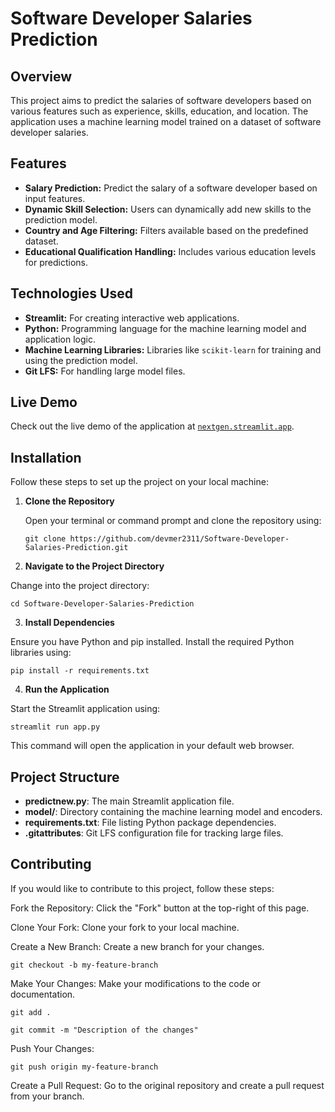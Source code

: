 # Software Developer Salaries Prediction

## Overview

This project aims to predict the salaries of software developers based on various features such as experience, skills, education, and location. The application uses a machine learning model trained on a dataset of software developer salaries.

## Features

- **Salary Prediction:** Predict the salary of a software developer based on input features.
- **Dynamic Skill Selection:** Users can dynamically add new skills to the prediction model.
- **Country and Age Filtering:** Filters available based on the predefined dataset.
- **Educational Qualification Handling:** Includes various education levels for predictions.

## Technologies Used

- **Streamlit:** For creating interactive web applications.
- **Python:** Programming language for the machine learning model and application logic.
- **Machine Learning Libraries:** Libraries like `scikit-learn` for training and using the prediction model.
- **Git LFS:** For handling large model files.

## Live Demo

Check out the live demo of the application at [`nextgen.streamlit.app`](https://nextgen.streamlit.app).

## Installation

Follow these steps to set up the project on your local machine:

1. **Clone the Repository**

   Open your terminal or command prompt and clone the repository using:

   ```git clone https://github.com/devmer2311/Software-Developer-Salaries-Prediction.git ```
   
2. **Navigate to the Project Directory**

  Change into the project directory:

  ```cd Software-Developer-Salaries-Prediction```

3. **Install Dependencies**

  Ensure you have Python and pip installed. Install the required Python libraries using:

  ``` pip install -r requirements.txt ```

4. **Run the Application**

  Start the Streamlit application using:

``` streamlit run app.py ```

This command will open the application in your default web browser.

## Project Structure

- **predictnew.py**: The main Streamlit application file.
- **model/**: Directory containing the machine learning model and encoders.
- **requirements.txt**: File listing Python package dependencies.
- **.gitattributes**: Git LFS configuration file for tracking large files.


## Contributing
If you would like to contribute to this project, follow these steps:

Fork the Repository: Click the "Fork" button at the top-right of this page.

Clone Your Fork: Clone your fork to your local machine.

Create a New Branch: Create a new branch for your changes.

```git checkout -b my-feature-branch```

Make Your Changes: Make your modifications to the code or documentation.

```git add . ```

```git commit -m "Description of the changes" ```

Push Your Changes:

``` git push origin my-feature-branch ```

Create a Pull Request: Go to the original repository and create a pull request from your branch.

